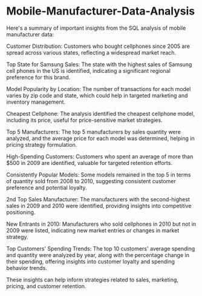 # Mobile-Manufacturer-Data-Analysis

Here's a summary of important insights from the SQL analysis of mobile manufacturer data:

Customer Distribution: Customers who bought cellphones since 2005 are spread across various states, reflecting a widespread market reach.

Top State for Samsung Sales: The state with the highest sales of Samsung cell phones in the US is identified, indicating a significant regional preference for this brand.

Model Popularity by Location: The number of transactions for each model varies by zip code and state, which could help in targeted marketing and inventory management.

Cheapest Cellphone: The analysis identified the cheapest cellphone model, including its price, useful for price-sensitive market strategies.

Top 5 Manufacturers: The top 5 manufacturers by sales quantity were analyzed, and the average price for each model was determined, helping in pricing strategy formulation.

High-Spending Customers: Customers who spent an average of more than $500 in 2009 are identified, valuable for targeted retention efforts.

Consistently Popular Models: Some models remained in the top 5 in terms of quantity sold from 2008 to 2010, suggesting consistent customer preference and potential loyalty.

2nd Top Sales Manufacturer: The manufacturers with the second-highest sales in 2009 and 2010 were identified, providing insights into competitive positioning.

New Entrants in 2010: Manufacturers who sold cellphones in 2010 but not in 2009 were listed, indicating new market entries or changes in market strategy.

Top Customers' Spending Trends: The top 10 customers' average spending and quantity were analyzed by year, along with the percentage change in their spending, offering insights into customer loyalty and spending behavior trends.

These insights can help inform strategies related to sales, marketing, pricing, and customer retention.
